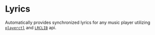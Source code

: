 # Lyrics

Automatically provides synchronized lyrics for any music player utilizing [`playerctl`](https://github.com/altdesktop/playerctl) and [`LRCLIB`](https://lrclib.net/) api.